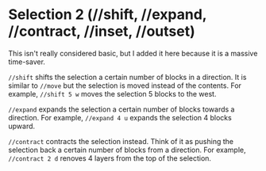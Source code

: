 # Selection 2 (//shift, //expand, //contract, //inset, //outset)

This isn't really considered basic, but I added it here because it is a massive time-saver.

`//shift` shifts the selection a certain number of blocks in a direction. It is similar to `//move` but the selection is moved instead of the contents. For example, `//shift 5 w` moves the selection 5 blocks to the west.

`//expand` expands the selection a certain number of blocks towards a direction. For example, `//expand 4 u` expands the selection 4 blocks upward.

`//contract` contracts the selection instead. Think of it as pushing the selection back a certain number of blocks from a direction. For example, `//contract 2 d` renoves 4 layers from the top of the selection.
